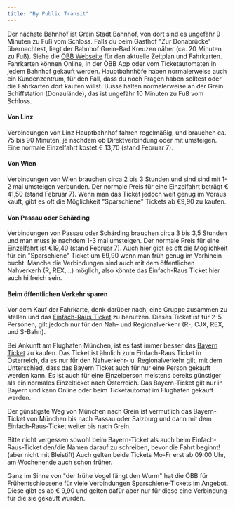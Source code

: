 ```yaml
---
title: "By Public Transit"
---
```


Der nächste Bahnhof ist Grein Stadt Bahnhof, von dort sind es ungefähr 9 Minuten zu Fuß vom Schloss. Falls du beim Gasthof "Zur Donabrücke" übernachtest, liegt der Bahnhof Grein-Bad Kreuzen näher (ca. 20 Minuten zu Fuß). Siehe die <a href="https://tickets.oebb.at/en/ticket" target="_blank" rel="noreferrer">ÖBB Webseite</a> für den aktuelle Zeitplan und Fahrkarten. Fahrkarten können Online, in der ÖBB App oder vom Ticketautomaten in jedem Bahnhof gekauft werden. Hauptbahnhöfe haben normalerweise auch ein Kundenzentrum, für den Fall, dass du noch Fragen haben solltest oder die Fahrkarten dort kaufen willst. Busse halten normalerweise an der Grein Schiffstation (Donaulände), das ist ungefähr 10 Minuten zu Fuß vom Schloss.

#### Von Linz

Verbindungen von Linz Hauptbahnhof fahren regelmäßig, und brauchen ca. 75 bis 90 Minuten, je nachdem ob Direktverbindung oder mit umsteigen. Eine normale Einzelfahrt kostet € 13,70 (stand Februar 7).

#### Von Wien

Verbindungen von Wien brauchen circa 2 bis 3 Stunden und sind sind mit 1-2 mal umsteigen verbunden. Der normale Preis für eine Einzelfahrt beträgt € 41,50 (stand Februar 7). Wenn man das Ticket jedoch weit genug im Voraus kauft, gibt es oft die Möglichkeit "Sparschiene" Tickets ab €9,90 zu kaufen.

#### Von Passau oder Schärding

Verbindungen von Passau oder Schärding brauchen circa 3 bis 3,5 Stunden und man muss je nachdem 1-3 mal umsteigen. Der normale Preis für eine Einzelfahrt ist €19,40 (stand Februar 7). Auch hier gibt es oft die Möglichkeit für ein "Sparschiene" Ticket um €9,90 wenn man früh genug im Vorhinein bucht. Manche die Verbindungen sind auch mit dem öffentlichen Nahverkerh (R, REX,...) möglich, also könnte das Einfach-Raus Ticket hier auch hilfreich sein.

#### Beim öffentlichen Verkehr sparen

Vor dem Kauf der Fahrkarte, denk darüber nach, eine Gruppe zusammen zu stellen und das <a href="https://www.oebb.at/de/tickets-kundenkarten/schueler-gruppen/einfach-raus-ticket" target="_blank" rel="noreferrer">Einfach-Raus Ticket</a> zu benutzen. Dieses Ticket ist für 2-5 Personen, gilt jedoch nur für den Nah- und Regionalverkehr (R-, CJX, REX, und S-Bahn).

Bei Ankunft am Flughafen München, ist es fast immer besser das <a href="https://www.bahn.com/en/view/offers/regional/regional-day-ticket-for-bavaria.shtml" target="_blank" rel="noreferrer">Bayern Ticket</a> zu kaufen. Das Ticket ist ähnlich zum Einfach-Raus Ticket in Österreich, da es nur für den Nahverkehr- u. Regionalverkehr gilt, mit dem Unterschied, dass das Bayern Ticket auch für nur eine Person gekauft werden kann. Es ist auch für eine Einzelperson meistens bereits günstiger als ein normales Einzelticket nach Österreich. Das Bayern-Ticket gilt nur in Bayern und kann Online oder beim Ticketautomat im Flughafen gekauft werden.

Der günstigste Weg von München nach Grein ist vermutlich das Bayern-Ticket von München bis nach Passau oder Salzburg und dann mit dem Einfach-Raus-Ticket weiter bis nach Grein.

Bitte nicht vergessen sowohl beim Bayern-Ticket als auch beim Einfach-Raus-Ticket den/die Namen darauf zu schreiben, bevor die Fahrt beginnt! (aber nicht mit Bleistift) Auch gelten beide Tickets Mo-Fr erst ab 09:00 Uhr, am Wochenende auch schon früher.

Ganz im Sinne von "der frühe Vogel fängt den Wurm" hat die ÖBB für Frühentschlossene für viele Verbindungen Sparschiene-Tickets im Angebot. Diese gibt es ab € 9,90 und gelten dafür aber nur für diese eine Verbindung für die sie gekauft wurden.
